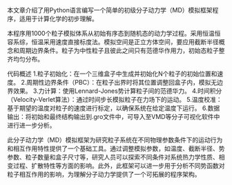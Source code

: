 本文章介绍了用Python语言编写一个简单的初级分子动力学（MD）模拟框架程序，适用于计算化学的初步理解。

本程序用1000个粒子模拟体系从初始有序态到随机态的动力学过程。采用恒温恒容系综，恒温采用速度直接标度法。模拟空间是正立方体空间，要应用截断半径概念和周期边界条件。粒子为中性粒子且彼此之间只有范德华作用力，初始态粒子整齐均匀分布。

代码概述
1.粒子初始化：在一个三维盒子中生成并初始化N个粒子的初始位置和速度。
2.周期性边界条件（PBC）：在粒子出界时将其位置调整回盒子内，模拟无边界效果。
3.力计算：使用Lennard-Jones势计算粒子间的范德华力。
4.时间积分（Velocity-Verlet算法）：通过时间步长模拟粒子在力场下的运动。
5.温度校准：基于期望的温度对粒子的速度进行标定，以确保系统在给定温度下运行。
6.数据输出：将初始和最终结构输出到.gro文件中，可导入至VMD等分子可视化软件中进行进一步分析。


此分子动力学（MD）模拟框架为研究粒子系统在不同物理参数条件下的运动行为和相互作用特性提供了一个基础工具。通过调整模拟参数，如温度、截断半径、势参数、粒子数量和盒子尺寸等，研究人员可以探索不同条件对系统热力学性质、相变过程、扩散特性等方面的影响。此外，此框架可以进一步用于分析不同势函数对粒子相互作用的影响，为理解分子动力学提供了一个可拓展的程序架构。

​
